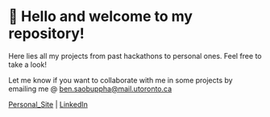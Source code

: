 # 👋 Hello and welcome to my repository!

Here lies all my projects from past hackathons to personal ones. Feel free to take a look! 

Let me know if you want to collaborate with me in some projects by emailing me @ ben.saobuppha@mail.utoronto.ca

[Personal_Site](http://bensaobuppha.com) | [LinkedIn](https://www.linkedin.com/in/bensaobuppha/)
